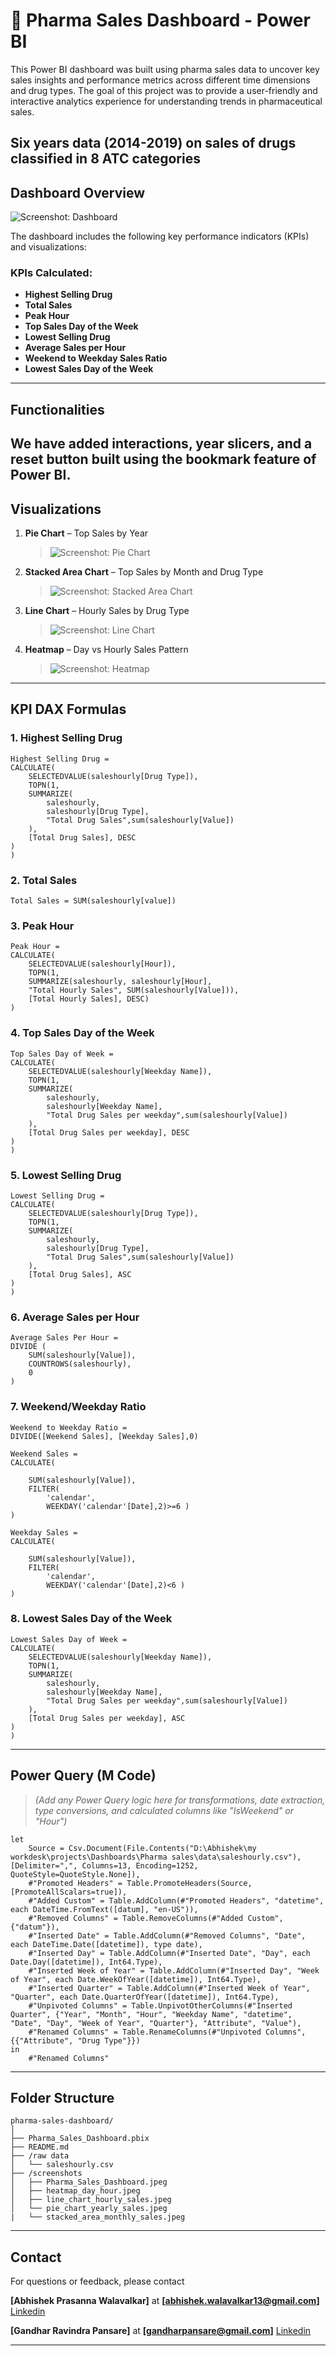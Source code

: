 # 💊 Pharma Sales Dashboard - Power BI

This Power BI dashboard was built using pharma sales data to uncover key sales insights and performance metrics across different time dimensions and drug types. The goal of this project was to provide a user-friendly and interactive analytics experience for understanding trends in pharmaceutical sales.

Six years data (2014-2019) on sales of drugs classified in 8 ATC categories
---

## Dashboard Overview

 ![Screenshot: Dashboard](./screenshots/Pharma_Sales_Dashboard.jpeg)

The dashboard includes the following key performance indicators (KPIs) and visualizations:

### KPIs Calculated:
- **Highest Selling Drug**
- **Total Sales**
- **Peak Hour**
- **Top Sales Day of the Week**
- **Lowest Selling Drug**
- **Average Sales per Hour**
- **Weekend to Weekday Sales Ratio**
- **Lowest Sales Day of the Week**

---

## Functionalities

We have added interactions, year slicers, and a reset button built using the bookmark feature of Power BI.
---

## Visualizations

1. **Pie Chart** – Top Sales by Year  
   > ![Screenshot: Pie Chart](./screenshots/pie_chart_yearly_sales.jpeg)

2. **Stacked Area Chart** – Top Sales by Month and Drug Type  
   > ![Screenshot: Stacked Area Chart](./screenshots/stacked_area_monthly_sales.jpeg)

3. **Line Chart** – Hourly Sales by Drug Type  
   > ![Screenshot: Line Chart](./screenshots/line_chart_hourly_sales.jpeg)

4. **Heatmap** – Day vs Hourly Sales Pattern  
   > ![Screenshot: Heatmap](./screenshots/heatmap_day_hour.jpeg)

---

## KPI DAX Formulas

### 1. **Highest Selling Drug**
```dax
Highest Selling Drug = 
CALCULATE(
    SELECTEDVALUE(saleshourly[Drug Type]),
    TOPN(1,
	SUMMARIZE(
		saleshourly,
		saleshourly[Drug Type],
		"Total Drug Sales",sum(saleshourly[Value])
	),
	[Total Drug Sales], DESC
)
)
```

### 2. **Total Sales**
```dax
Total Sales = SUM(saleshourly[value])
```

### 3. **Peak Hour**
```dax
Peak Hour = 
CALCULATE(
    SELECTEDVALUE(saleshourly[Hour]),
    TOPN(1,
    SUMMARIZE(saleshourly, saleshourly[Hour],
    "Total Hourly Sales", SUM(saleshourly[Value])),
    [Total Hourly Sales], DESC)
)
```

### 4. **Top Sales Day of the Week**
```dax
Top Sales Day of Week = 
CALCULATE(
    SELECTEDVALUE(saleshourly[Weekday Name]),
    TOPN(1,
	SUMMARIZE(
		saleshourly,
		saleshourly[Weekday Name],
		"Total Drug Sales per weekday",sum(saleshourly[Value])
	),
	[Total Drug Sales per weekday], DESC
)
)
```

### 5. **Lowest Selling Drug**
```dax
Lowest Selling Drug = 
CALCULATE(
    SELECTEDVALUE(saleshourly[Drug Type]),
    TOPN(1,
	SUMMARIZE(
		saleshourly,
		saleshourly[Drug Type],
		"Total Drug Sales",sum(saleshourly[Value])
	),
	[Total Drug Sales], ASC
)
)
```

### 6. **Average Sales per Hour**
```dax
Average Sales Per Hour = 
DIVIDE (
    SUM(saleshourly[Value]),
    COUNTROWS(saleshourly),
    0
)
```

### 7. **Weekend/Weekday Ratio**
```dax
Weekend to Weekday Ratio = 
DIVIDE([Weekend Sales], [Weekday Sales],0)

Weekend Sales = 
CALCULATE(

    SUM(saleshourly[Value]),
    FILTER(
        'calendar',
        WEEKDAY('calendar'[Date],2)>=6 )
)

Weekday Sales = 
CALCULATE(

    SUM(saleshourly[Value]),
    FILTER(
        'calendar',
        WEEKDAY('calendar'[Date],2)<6 )
)
```

### 8. **Lowest Sales Day of the Week**
```dax
Lowest Sales Day of Week = 
CALCULATE(
    SELECTEDVALUE(saleshourly[Weekday Name]),
    TOPN(1,
	SUMMARIZE(
		saleshourly,
		saleshourly[Weekday Name],
		"Total Drug Sales per weekday",sum(saleshourly[Value])
	),
	[Total Drug Sales per weekday], ASC
)
)
```

---

## Power Query (M Code)

> *(Add any Power Query logic here for transformations, date extraction, type conversions, and calculated columns like "IsWeekend" or "Hour")*

```
let
    Source = Csv.Document(File.Contents("D:\Abhishek\my workdesk\projects\Dashboards\Pharma sales\data\saleshourly.csv"),[Delimiter=",", Columns=13, Encoding=1252, QuoteStyle=QuoteStyle.None]),
    #"Promoted Headers" = Table.PromoteHeaders(Source, [PromoteAllScalars=true]),
    #"Added Custom" = Table.AddColumn(#"Promoted Headers", "datetime", each DateTime.FromText([datum], "en-US")),
    #"Removed Columns" = Table.RemoveColumns(#"Added Custom",{"datum"}),
    #"Inserted Date" = Table.AddColumn(#"Removed Columns", "Date", each DateTime.Date([datetime]), type date),
    #"Inserted Day" = Table.AddColumn(#"Inserted Date", "Day", each Date.Day([datetime]), Int64.Type),
    #"Inserted Week of Year" = Table.AddColumn(#"Inserted Day", "Week of Year", each Date.WeekOfYear([datetime]), Int64.Type),
    #"Inserted Quarter" = Table.AddColumn(#"Inserted Week of Year", "Quarter", each Date.QuarterOfYear([datetime]), Int64.Type),
    #"Unpivoted Columns" = Table.UnpivotOtherColumns(#"Inserted Quarter", {"Year", "Month", "Hour", "Weekday Name", "datetime", "Date", "Day", "Week of Year", "Quarter"}, "Attribute", "Value"),
    #"Renamed Columns" = Table.RenameColumns(#"Unpivoted Columns",{{"Attribute", "Drug Type"}})
in
    #"Renamed Columns"
```

---

## Folder Structure

```
pharma-sales-dashboard/
│
├── Pharma_Sales_Dashboard.pbix
├── README.md
├── /raw data
│   └── saleshourly.csv
├── /screenshots
│   ├── Pharma_Sales_Dashboard.jpeg
│   ├── heatmap_day_hour.jpeg
│   ├── line_chart_hourly_sales.jpeg
│   └── pie_chart_yearly_sales.jpeg
|   └── stacked_area_monthly_sales.jpeg
```

---

## Contact

For questions or feedback, please contact 

**[Abhishek Prasanna Walavalkar]** at **[abhishek.walavalkar13@gmail.com]**  [Linkedin](https://www.linkedin.com/in/abhishek-walavalkar-777130147/)

**[Gandhar Ravindra Pansare]** at **[gandharpansare@gmail.com]**  [Linkedin](https://www.linkedin.com/in/gandharpansare/)

---
